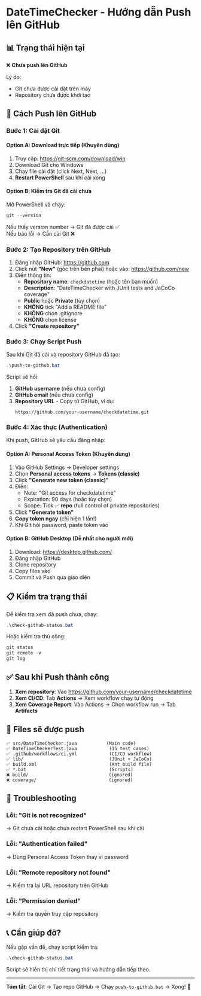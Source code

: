 # DateTimeChecker - Hướng dẫn Push lên GitHub

## 📊 Trạng thái hiện tại

❌ **Chưa push lên GitHub**

Lý do:
- Git chưa được cài đặt trên máy
- Repository chưa được khởi tạo

## 🚀 Cách Push lên GitHub

### Bước 1: Cài đặt Git

#### Option A: Download trực tiếp (Khuyên dùng)
1. Truy cập: https://git-scm.com/download/win
2. Download Git cho Windows
3. Chạy file cài đặt (click Next, Next, ...)
4. **Restart PowerShell** sau khi cài xong

#### Option B: Kiểm tra Git đã cài chưa
Mở PowerShell và chạy:
```powershell
git --version
```

Nếu thấy version number → Git đã được cài ✅  
Nếu báo lỗi → Cần cài Git ❌

### Bước 2: Tạo Repository trên GitHub

1. Đăng nhập GitHub: https://github.com
2. Click nút **"New"** (góc trên bên phải) hoặc vào: https://github.com/new
3. Điền thông tin:
   - **Repository name**: `checkdatetime` (hoặc tên bạn muốn)
   - **Description**: "DateTimeChecker with JUnit tests and JaCoCo coverage"
   - **Public** hoặc **Private** (tùy chọn)
   - **KHÔNG** tick "Add a README file"
   - **KHÔNG** chọn .gitignore
   - **KHÔNG** chọn license
4. Click **"Create repository"**

### Bước 3: Chạy Script Push

Sau khi Git đã cài và repository GitHub đã tạo:

```powershell
.\push-to-github.bat
```

Script sẽ hỏi:
1. **GitHub username** (nếu chưa config)
2. **GitHub email** (nếu chưa config)
3. **Repository URL** - Copy từ GitHub, ví dụ:
   ```
   https://github.com/your-username/checkdatetime.git
   ```

### Bước 4: Xác thực (Authentication)

Khi push, GitHub sẽ yêu cầu đăng nhập:

#### Option A: Personal Access Token (Khuyên dùng)
1. Vào GitHub Settings → Developer settings
2. Chọn **Personal access tokens** → **Tokens (classic)**
3. Click **"Generate new token (classic)"**
4. Điền:
   - Note: "Git access for checkdatetime"
   - Expiration: 90 days (hoặc tùy chọn)
   - Scope: Tick ✅ **repo** (full control of private repositories)
5. Click **"Generate token"**
6. **Copy token ngay** (chỉ hiện 1 lần!)
7. Khi Git hỏi password, paste token vào

#### Option B: GitHub Desktop (Dễ nhất cho người mới)
1. Download: https://desktop.github.com/
2. Đăng nhập GitHub
3. Clone repository
4. Copy files vào
5. Commit và Push qua giao diện

## 📋 Kiểm tra trạng thái

Để kiểm tra xem đã push chưa, chạy:

```powershell
.\check-github-status.bat
```

Hoặc kiểm tra thủ công:

```powershell
git status
git remote -v
git log
```

## ✅ Sau khi Push thành công

1. **Xem repository**: Vào https://github.com/your-username/checkdatetime
2. **Xem CI/CD**: Tab **Actions** → Xem workflow chạy tự động
3. **Xem Coverage Report**: Vào Actions → Chọn workflow run → Tab **Artifacts**

## 📁 Files sẽ được push

```
✅ src/DateTimeChecker.java           (Main code)
✅ DateTimeCheckerTest.java            (15 test cases)
✅ .github/workflows/ci.yml            (CI/CD workflow)
✅ lib/                                (JUnit + JaCoCo)
✅ build.xml                           (Ant build file)
✅ *.bat                               (Scripts)
❌ build/                              (ignored)
❌ coverage/                           (ignored)
```

## 🔧 Troubleshooting

### Lỗi: "Git is not recognized"
→ Git chưa cài hoặc chưa restart PowerShell sau khi cài

### Lỗi: "Authentication failed"
→ Dùng Personal Access Token thay vì password

### Lỗi: "Remote repository not found"
→ Kiểm tra lại URL repository trên GitHub

### Lỗi: "Permission denied"
→ Kiểm tra quyền truy cập repository

## 📞 Cần giúp đỡ?

Nếu gặp vấn đề, chạy script kiểm tra:
```powershell
.\check-github-status.bat
```

Script sẽ hiển thị chi tiết trạng thái và hướng dẫn tiếp theo.

---

**Tóm tắt**: Cài Git → Tạo repo GitHub → Chạy `push-to-github.bat` → Xong! 🎉
